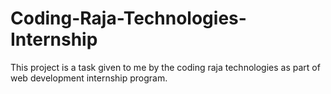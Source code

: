 # Coding-Raja-Technologies-Internship
This project is a task given to me by the coding raja technologies as part of web development internship program.
